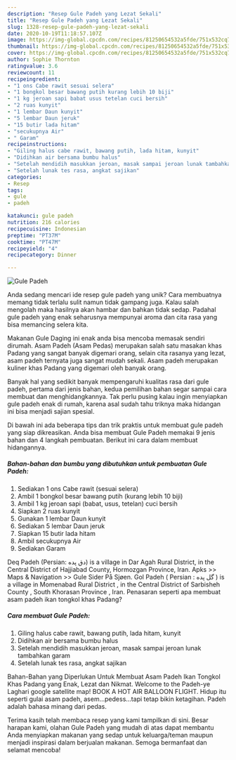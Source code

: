 ```yaml
---
description: "Resep Gule Padeh yang Lezat Sekali"
title: "Resep Gule Padeh yang Lezat Sekali"
slug: 1328-resep-gule-padeh-yang-lezat-sekali
date: 2020-10-19T11:18:57.107Z
image: https://img-global.cpcdn.com/recipes/81250654532a5fde/751x532cq70/gule-padeh-foto-resep-utama.jpg
thumbnail: https://img-global.cpcdn.com/recipes/81250654532a5fde/751x532cq70/gule-padeh-foto-resep-utama.jpg
cover: https://img-global.cpcdn.com/recipes/81250654532a5fde/751x532cq70/gule-padeh-foto-resep-utama.jpg
author: Sophie Thornton
ratingvalue: 3.6
reviewcount: 11
recipeingredient:
- "1 ons Cabe rawit sesuai selera"
- "1 bongkol besar bawang putih kurang lebih 10 biji"
- "1 kg jeroan sapi babat usus tetelan cuci bersih"
- "2 ruas kunyit"
- "1 lembar Daun kunyit"
- "5 lembar Daun jeruk"
- "15 butir lada hitam"
- "secukupnya Air"
- " Garam"
recipeinstructions:
- "Giling halus cabe rawit, bawang putih, lada hitam, kunyit"
- "Didihkan air bersama bumbu halus"
- "Setelah mendidih masukkan jeroan, masak sampai jeroan lunak tambahkan garam"
- "Setelah lunak tes rasa, angkat sajikan"
categories:
- Resep
tags:
- gule
- padeh

katakunci: gule padeh 
nutrition: 216 calories
recipecuisine: Indonesian
preptime: "PT37M"
cooktime: "PT47M"
recipeyield: "4"
recipecategory: Dinner

---
```



![Gule Padeh](https://img-global.cpcdn.com/recipes/81250654532a5fde/751x532cq70/gule-padeh-foto-resep-utama.jpg)

Anda sedang mencari ide resep gule padeh yang unik? Cara membuatnya memang tidak terlalu sulit namun tidak gampang juga. Kalau salah mengolah maka hasilnya akan hambar dan bahkan tidak sedap. Padahal gule padeh yang enak seharusnya mempunyai aroma dan cita rasa yang bisa memancing selera kita.

Makanan Gule Daging ini enak anda bisa mencoba memasak sendiri dirumah. Asam Padeh (Asam Pedas) merupakan salah satu masakan khas Padang yang sangat banyak digemari orang, selain cita rasanya yang lezat, asam padeh ternyata juga sangat mudah sekali. Asam padeh merupakan kuliner khas Padang yang digemari oleh banyak orang.

Banyak hal yang sedikit banyak mempengaruhi kualitas rasa dari gule padeh, pertama dari jenis bahan, kedua pemilihan bahan segar sampai cara membuat dan menghidangkannya. Tak perlu pusing kalau ingin menyiapkan gule padeh enak di rumah, karena asal sudah tahu triknya maka hidangan ini bisa menjadi sajian spesial.


Di bawah ini ada beberapa tips dan trik praktis untuk membuat gule padeh yang siap dikreasikan. Anda bisa membuat Gule Padeh memakai 9 jenis bahan dan 4 langkah pembuatan. Berikut ini cara dalam membuat hidangannya.

<!--inarticleads1-->

##### Bahan-bahan dan bumbu yang dibutuhkan untuk pembuatan Gule Padeh:

1. Sediakan 1 ons Cabe rawit (sesuai selera)
1. Ambil 1 bongkol besar bawang putih (kurang lebih 10 biji)
1. Ambil 1 kg jeroan sapi (babat, usus, tetelan) cuci bersih
1. Siapkan 2 ruas kunyit
1. Gunakan 1 lembar Daun kunyit
1. Sediakan 5 lembar Daun jeruk
1. Siapkan 15 butir lada hitam
1. Ambil secukupnya Air
1. Sediakan  Garam


Deq Padeh (Persian: دق پده‎) is a village in Dar Agah Rural District, in the Central District of Hajjiabad County, Hormozgan Province, Iran. Apks &gt;&gt; Maps &amp; Navigation &gt;&gt; Gule Sider På Sjøen. Gol Padeh ( Persian : گل پده ‎) is a village in Momenabad Rural District , in the Central District of Sarbisheh County , South Khorasan Province , Iran. Penasaran seperti apa membuat asam padeh ikan tongkol khas Padang? 

<!--inarticleads2-->

##### Cara membuat Gule Padeh:

1. Giling halus cabe rawit, bawang putih, lada hitam, kunyit
1. Didihkan air bersama bumbu halus
1. Setelah mendidih masukkan jeroan, masak sampai jeroan lunak tambahkan garam
1. Setelah lunak tes rasa, angkat sajikan


Bahan-Bahan yang Diperlukan Untuk Membuat Asam Padeh Ikan Tongkol Khas Padang yang Enak, Lezat dan Nikmat. Welcome to the Padeh-ye Laghari google satellite map! BOOK A HOT AIR BALLOON FLIGHT. Hidup itu seperti gulai asam padeh, asem…pedess…tapi tetap bikin ketagihan. Padeh adalah bahasa minang dari pedas. 

Terima kasih telah membaca resep yang kami tampilkan di sini. Besar harapan kami, olahan Gule Padeh yang mudah di atas dapat membantu Anda menyiapkan makanan yang sedap untuk keluarga/teman maupun menjadi inspirasi dalam berjualan makanan. Semoga bermanfaat dan selamat mencoba!
